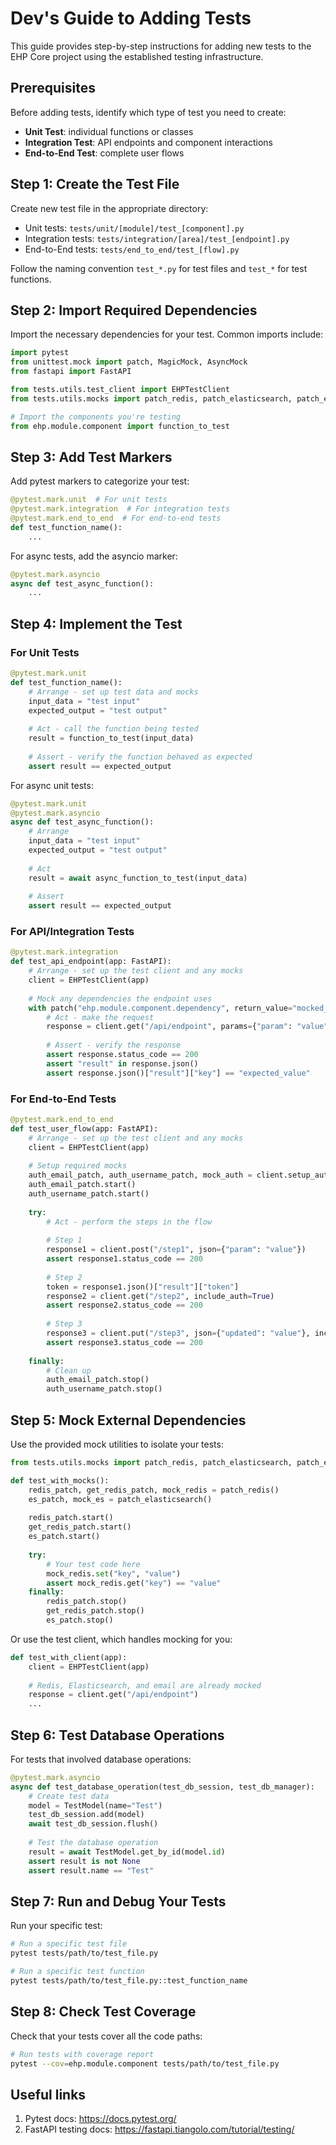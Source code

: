 # Dev's Guide to Adding Tests

This guide provides step-by-step instructions for adding new tests to the EHP Core project using the established testing infrastructure.

## Prerequisites

Before adding tests, identify which type of test you need to create:
   - **Unit Test**: individual functions or classes
   - **Integration Test**: API endpoints and component interactions
   - **End-to-End Test**: complete user flows

## Step 1: Create the Test File

Create new test file in the appropriate directory:

- Unit tests: `tests/unit/[module]/test_[component].py`
- Integration tests: `tests/integration/[area]/test_[endpoint].py`
- End-to-End tests: `tests/end_to_end/test_[flow].py`

Follow the naming convention `test_*.py` for test files and `test_*` for test functions.

## Step 2: Import Required Dependencies

Import the necessary dependencies for your test. Common imports include:

```python
import pytest
from unittest.mock import patch, MagicMock, AsyncMock
from fastapi import FastAPI

from tests.utils.test_client import EHPTestClient
from tests.utils.mocks import patch_redis, patch_elasticsearch, patch_email

# Import the components you're testing
from ehp.module.component import function_to_test
```

## Step 3: Add Test Markers

Add pytest markers to categorize your test:

```python
@pytest.mark.unit  # For unit tests
@pytest.mark.integration  # For integration tests
@pytest.mark.end_to_end  # For end-to-end tests
def test_function_name():
    ...
```

For async tests, add the asyncio marker:

```python
@pytest.mark.asyncio
async def test_async_function():
    ...
```

## Step 4: Implement the Test

### For Unit Tests

```python
@pytest.mark.unit
def test_function_name():
    # Arrange - set up test data and mocks
    input_data = "test input"
    expected_output = "test output"
    
    # Act - call the function being tested
    result = function_to_test(input_data)
    
    # Assert - verify the function behaved as expected
    assert result == expected_output
```

For async unit tests:

```python
@pytest.mark.unit
@pytest.mark.asyncio
async def test_async_function():
    # Arrange
    input_data = "test input"
    expected_output = "test output"
    
    # Act
    result = await async_function_to_test(input_data)
    
    # Assert
    assert result == expected_output
```

### For API/Integration Tests

```python
@pytest.mark.integration
def test_api_endpoint(app: FastAPI):
    # Arrange - set up the test client and any mocks
    client = EHPTestClient(app)
    
    # Mock any dependencies the endpoint uses
    with patch("ehp.module.component.dependency", return_value="mocked_value"):
        # Act - make the request
        response = client.get("/api/endpoint", params={"param": "value"})
        
        # Assert - verify the response
        assert response.status_code == 200
        assert "result" in response.json()
        assert response.json()["result"]["key"] == "expected_value"
```

### For End-to-End Tests

```python
@pytest.mark.end_to_end
def test_user_flow(app: FastAPI):
    # Arrange - set up the test client and any mocks
    client = EHPTestClient(app)
    
    # Setup required mocks
    auth_email_patch, auth_username_patch, mock_auth = client.setup_authentication()
    auth_email_patch.start()
    auth_username_patch.start()
    
    try:
        # Act - perform the steps in the flow
        
        # Step 1
        response1 = client.post("/step1", json={"param": "value"})
        assert response1.status_code == 200
        
        # Step 2
        token = response1.json()["result"]["token"]
        response2 = client.get("/step2", include_auth=True)
        assert response2.status_code == 200
        
        # Step 3
        response3 = client.put("/step3", json={"updated": "value"}, include_auth=True)
        assert response3.status_code == 200
        
    finally:
        # Clean up
        auth_email_patch.stop()
        auth_username_patch.stop()
```

## Step 5: Mock External Dependencies

Use the provided mock utilities to isolate your tests:

```python
from tests.utils.mocks import patch_redis, patch_elasticsearch, patch_email

def test_with_mocks():
    redis_patch, get_redis_patch, mock_redis = patch_redis()
    es_patch, mock_es = patch_elasticsearch()
    
    redis_patch.start()
    get_redis_patch.start()
    es_patch.start()
    
    try:
        # Your test code here
        mock_redis.set("key", "value")
        assert mock_redis.get("key") == "value"
    finally:
        redis_patch.stop()
        get_redis_patch.stop()
        es_patch.stop()
```

Or use the test client, which handles mocking for you:

```python
def test_with_client(app):
    client = EHPTestClient(app)
    
    # Redis, Elasticsearch, and email are already mocked
    response = client.get("/api/endpoint")
    ...
```

## Step 6: Test Database Operations

For tests that involved database operations:

```python
@pytest.mark.asyncio
async def test_database_operation(test_db_session, test_db_manager):
    # Create test data
    model = TestModel(name="Test")
    test_db_session.add(model)
    await test_db_session.flush()
    
    # Test the database operation
    result = await TestModel.get_by_id(model.id)
    assert result is not None
    assert result.name == "Test"
```

## Step 7: Run and Debug Your Tests

Run your specific test:

```bash
# Run a specific test file
pytest tests/path/to/test_file.py

# Run a specific test function
pytest tests/path/to/test_file.py::test_function_name
```

## Step 8: Check Test Coverage

Check that your tests cover all the code paths:

```bash
# Run tests with coverage report
pytest --cov=ehp.module.component tests/path/to/test_file.py
```

## Useful links

1. Pytest docs: https://docs.pytest.org/
2. FastAPI testing docs: https://fastapi.tiangolo.com/tutorial/testing/
